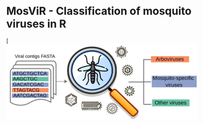 # MosViR - Classification of mosquito viruses in R


[![](https://github.com/aandradebio/MosViR/blob/main/GraphicalAbstract1.jpg)
